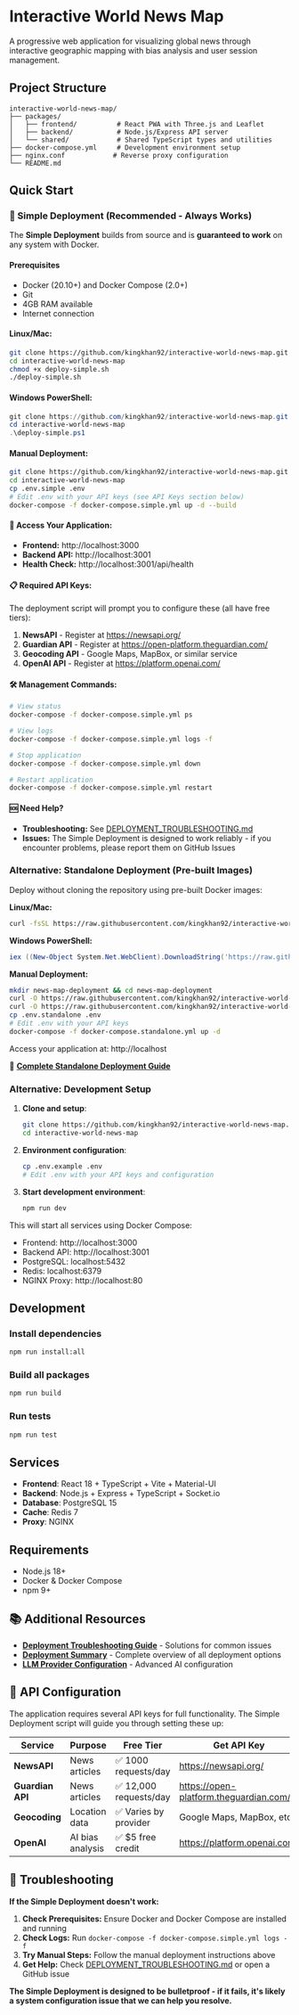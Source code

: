 # Interactive World News Map

A progressive web application for visualizing global news through interactive geographic mapping with bias analysis and user session management.

## Project Structure

```
interactive-world-news-map/
├── packages/
│   ├── frontend/          # React PWA with Three.js and Leaflet
│   ├── backend/           # Node.js/Express API server
│   └── shared/            # Shared TypeScript types and utilities
├── docker-compose.yml     # Development environment setup
├── nginx.conf            # Reverse proxy configuration
└── README.md
```

## Quick Start

### 🚀 Simple Deployment (Recommended - Always Works)

The **Simple Deployment** builds from source and is **guaranteed to work** on any system with Docker.

#### Prerequisites
- Docker (20.10+) and Docker Compose (2.0+)
- Git
- 4GB RAM available
- Internet connection

#### Linux/Mac:
```bash
git clone https://github.com/kingkhan92/interactive-world-news-map.git
cd interactive-world-news-map
chmod +x deploy-simple.sh
./deploy-simple.sh
```

#### Windows PowerShell:
```powershell
git clone https://github.com/kingkhan92/interactive-world-news-map.git
cd interactive-world-news-map
.\deploy-simple.ps1
```

#### Manual Deployment:
```bash
git clone https://github.com/kingkhan92/interactive-world-news-map.git
cd interactive-world-news-map
cp .env.simple .env
# Edit .env with your API keys (see API Keys section below)
docker-compose -f docker-compose.simple.yml up -d --build
```

#### 🎯 Access Your Application:
- **Frontend:** http://localhost:3000
- **Backend API:** http://localhost:3001
- **Health Check:** http://localhost:3001/api/health

#### 📋 Required API Keys:
The deployment script will prompt you to configure these (all have free tiers):

1. **NewsAPI** - Register at https://newsapi.org/
2. **Guardian API** - Register at https://open-platform.theguardian.com/
3. **Geocoding API** - Google Maps, MapBox, or similar service
4. **OpenAI API** - Register at https://platform.openai.com/

#### 🛠 Management Commands:
```bash
# View status
docker-compose -f docker-compose.simple.yml ps

# View logs
docker-compose -f docker-compose.simple.yml logs -f

# Stop application
docker-compose -f docker-compose.simple.yml down

# Restart application
docker-compose -f docker-compose.simple.yml restart
```

#### 🆘 Need Help?
- **Troubleshooting:** See [DEPLOYMENT_TROUBLESHOOTING.md](DEPLOYMENT_TROUBLESHOOTING.md)
- **Issues:** The Simple Deployment is designed to work reliably - if you encounter problems, please report them on GitHub Issues

### Alternative: Standalone Deployment (Pre-built Images)

Deploy without cloning the repository using pre-built Docker images:

**Linux/Mac:**
```bash
curl -fsSL https://raw.githubusercontent.com/kingkhan92/interactive-world-news-map/main/deploy-standalone.sh | bash
```

**Windows PowerShell:**
```powershell
iex ((New-Object System.Net.WebClient).DownloadString('https://raw.githubusercontent.com/kingkhan92/interactive-world-news-map/main/deploy-standalone.ps1'))
```

**Manual Deployment:**
```bash
mkdir news-map-deployment && cd news-map-deployment
curl -O https://raw.githubusercontent.com/kingkhan92/interactive-world-news-map/main/docker-compose.standalone.yml
curl -O https://raw.githubusercontent.com/kingkhan92/interactive-world-news-map/main/.env.standalone
cp .env.standalone .env
# Edit .env with your API keys
docker-compose -f docker-compose.standalone.yml up -d
```

Access your application at: http://localhost

📖 **[Complete Standalone Deployment Guide](STANDALONE_DEPLOYMENT.md)**

### Alternative: Development Setup

1. **Clone and setup**:
   ```bash
   git clone https://github.com/kingkhan92/interactive-world-news-map.git
   cd interactive-world-news-map
   ```

2. **Environment configuration**:
   ```bash
   cp .env.example .env
   # Edit .env with your API keys and configuration
   ```

3. **Start development environment**:
   ```bash
   npm run dev
   ```

This will start all services using Docker Compose:
- Frontend: http://localhost:3000
- Backend API: http://localhost:3001
- PostgreSQL: localhost:5432
- Redis: localhost:6379
- NGINX Proxy: http://localhost:80

## Development

### Install dependencies
```bash
npm run install:all
```

### Build all packages
```bash
npm run build
```

### Run tests
```bash
npm run test
```

## Services

- **Frontend**: React 18 + TypeScript + Vite + Material-UI
- **Backend**: Node.js + Express + TypeScript + Socket.io
- **Database**: PostgreSQL 15
- **Cache**: Redis 7
- **Proxy**: NGINX

## Requirements

- Node.js 18+
- Docker & Docker Compose
- npm 9+

## 📚 Additional Resources

- **[Deployment Troubleshooting Guide](DEPLOYMENT_TROUBLESHOOTING.md)** - Solutions for common issues
- **[Deployment Summary](DEPLOYMENT_SUMMARY.md)** - Complete overview of all deployment options
- **[LLM Provider Configuration](LLM_PROVIDER_CONFIGURATION_GUIDE.md)** - Advanced AI configuration

## 🔑 API Configuration

The application requires several API keys for full functionality. The Simple Deployment script will guide you through setting these up:

| Service | Purpose | Free Tier | Get API Key |
|---------|---------|-----------|-------------|
| **NewsAPI** | News articles | ✅ 1000 requests/day | https://newsapi.org/ |
| **Guardian API** | News articles | ✅ 12,000 requests/day | https://open-platform.theguardian.com/ |
| **Geocoding** | Location data | ✅ Varies by provider | Google Maps, MapBox, etc. |
| **OpenAI** | AI bias analysis | ✅ $5 free credit | https://platform.openai.com/ |

## 🚨 Troubleshooting

**If the Simple Deployment doesn't work:**

1. **Check Prerequisites:** Ensure Docker and Docker Compose are installed and running
2. **Check Logs:** Run `docker-compose -f docker-compose.simple.yml logs -f`
3. **Try Manual Steps:** Follow the manual deployment instructions above
4. **Get Help:** Check [DEPLOYMENT_TROUBLESHOOTING.md](DEPLOYMENT_TROUBLESHOOTING.md) or open a GitHub issue

**The Simple Deployment is designed to be bulletproof - if it fails, it's likely a system configuration issue that we can help you resolve.**